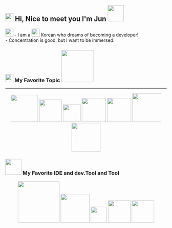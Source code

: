 <h2>
<img src="https://media1.giphy.com/media/dUrwf15oqr6Dds6g6U/giphy.gif?cid=ecf05e47rzg2n23w11afb5xol56wf0lyodrgchzqlumja0v7&rid=giphy.gif&ct=s" width="25"> Hi, Nice to meet you I'm Jun <img src="https://media1.giphy.com/media/LrXAkOxhUT1S0/giphy.gif?cid=ecf05e47qwsva15kno2e3tzru1p3ovbu9akgkvmpk7fhfrao&rid=giphy.gif&ct=g" width="50"></h2>

<p>- I am a <img src="https://upload.wikimedia.org/wikipedia/commons/thumb/0/09/Flag_of_South_Korea.svg/255px-Flag_of_South_Korea.svg.png" width="25"> Korean who dreams of becoming a developer!
<img align="left" src="https://media3.giphy.com/media/WtgdtRAtXVEVwd7aax/giphy.gif?cid=ecf05e47dz3iixxwsrgk0800qc6dxvp47me985rk6zuph567&rid=giphy.gif&ct=s" width="25">
<br> 
 - Concentration is good, but I want to be immersed.
</p>

### <img src="https://media2.giphy.com/media/Za985AFQHREMZYnXkE/giphy.gif?cid=ecf05e47d24mqh3i0mliavkda7nb28d7hzhp561ke4c0x1bh&rid=giphy.gif&ct=s" width="25"> My Favorite Topic <img src="https://media1.giphy.com/media/aNqEFrYVnsS52/giphy.gif?cid=ecf05e472p2g1wqvaqez1reihbsyswzgjz8t87z9c70mg3w8&rid=giphy.gif&ct=g" width="100">
<hr>
<p align=center>

<img src="https://img.shields.io/badge/Html5-E34F26?style=for-the-badge&logo=HTML5&logoColor=black" width="85">
<img src="https://img.shields.io/badge/CSS-1572B6?style=for-the-badge&logo=CSS3&logoColor=black" width="70">
<img src="https://img.shields.io/badge/Js-F7DF1E?style=for-the-badge&logo=JavaScript&logoColor=black" width="55">
<img src="https://img.shields.io/badge/Java-007396?style=for-the-badge&logo=Java&logoColor=black" width="75">
<img src="https://img.shields.io/badge/Node-339933?style=for-the-badge&logo=Node.js&logoColor=black" width="75">
<img src="https://img.shields.io/badge/Ubuntu-E95420?style=for-the-badge&logo=Ubuntu&logoColor=black" width="90">
<img src="https://img.shields.io/badge/Python-3776AB?style=for-the-badge&logo=Python&logoColor=white" width="90">


</p>

### <img src="https://media2.giphy.com/media/KfSOWTWvN03AktOl5Q/giphy.gif?cid=ecf05e474izplqr5j2ewn6p3xph3hjsmm3mgp60s1q2g8bbm&rid=giphy.gif&ct=s" width="50">  My Favorite IDE and dev.Tool and Tool 
<p align=center>
 
<img src="https://img.shields.io/badge/Visual Studio Code-007ACC?style=for-the-badge&logo=Visual Studio Code&logoColor=black" width="130">
<img src="https://img.shields.io/badge/Eclipse IDE-2C2255?style=for-the-badge&logo=Eclipse IDE&logoColor=black" width="90">
<img src="https://img.shields.io/badge/Vim-019733?style=for-the-badge&logo=Vim&logoColor=black" width="50">
<img src="https://img.shields.io/badge/GitHub-181717?style=for-the-badge&logo=GitHub&logoColor=white" width="70">
<img src="https://img.shields.io/badge/MySQL-4479A1?style=for-the-badge&logo=MySQL&logoColor=black" width="70"> 

  
  
</p>

